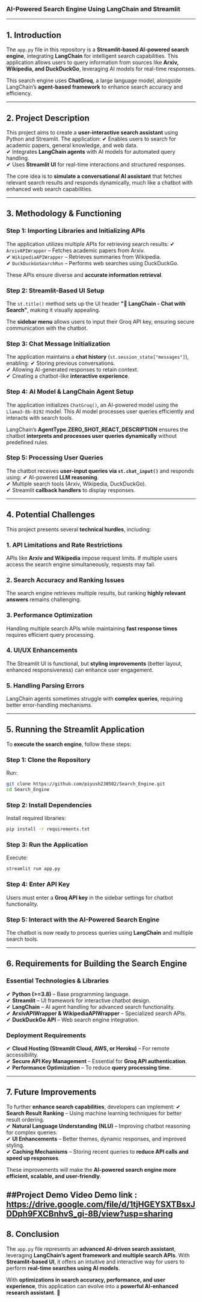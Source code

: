 ### **AI-Powered Search Engine Using LangChain and Streamlit**

---

## **1. Introduction**  
The `app.py` file in this repository is a **Streamlit-based AI-powered search engine**, integrating **LangChain** for intelligent search capabilities. This application allows users to query information from sources like **Arxiv, Wikipedia, and DuckDuckGo**, leveraging AI models for real-time responses.

This search engine uses **ChatGroq**, a large language model, alongside LangChain’s **agent-based framework** to enhance search accuracy and efficiency.

---

## **2. Project Description**  
This project aims to create a **user-interactive search assistant** using Python and Streamlit. The application:
✔ Enables users to search for academic papers, general knowledge, and web data.  
✔ Integrates **LangChain agents** with AI models for automated query handling.  
✔ Uses **Streamlit UI** for real-time interactions and structured responses.  

The core idea is to **simulate a conversational AI assistant** that fetches relevant search results and responds dynamically, much like a chatbot with enhanced web search capabilities.

---

## **3. Methodology & Functioning**  

### **Step 1: Importing Libraries and Initializing APIs**  
The application utilizes multiple APIs for retrieving search results:
✔ `ArxivAPIWrapper` – Fetches academic papers from Arxiv.  
✔ `WikipediaAPIWrapper` – Retrieves summaries from Wikipedia.  
✔ `DuckDuckGoSearchRun` – Performs web searches using DuckDuckGo.  

These APIs ensure diverse and **accurate information retrieval**.

### **Step 2: Streamlit-Based UI Setup**  
The `st.title()` method sets up the UI header **"🔎 LangChain - Chat with Search"**, making it visually appealing.

The **sidebar menu** allows users to input their Groq API key, ensuring secure communication with the chatbot.

### **Step 3: Chat Message Initialization**  
The application maintains a **chat history** (`st.session_state["messages"]`), enabling:
✔ Storing previous conversations.  
✔ Allowing AI-generated responses to retain context.  
✔ Creating a chatbot-like **interactive experience**.

### **Step 4: AI Model & LangChain Agent Setup**  
The application initializes `ChatGroq()`, an AI-powered model using the `Llama3-8b-8192` model. This AI model processes user queries efficiently and interacts with search tools.

LangChain’s **AgentType.ZERO_SHOT_REACT_DESCRIPTION** ensures the chatbot **interprets and processes user queries dynamically** without predefined rules.

### **Step 5: Processing User Queries**  
The chatbot receives **user-input queries via `st.chat_input()`** and responds using:
✔ AI-powered **LLM reasoning**.  
✔ Multiple search tools (Arxiv, Wikipedia, DuckDuckGo).  
✔ Streamlit **callback handlers** to display responses.

---

## **4. Potential Challenges**
This project presents several **technical hurdles**, including:

### **1. API Limitations and Rate Restrictions**  
APIs like **Arxiv and Wikipedia** impose request limits. If multiple users access the search engine simultaneously, requests may fail.

### **2. Search Accuracy and Ranking Issues**  
The search engine retrieves multiple results, but ranking **highly relevant answers** remains challenging.

### **3. Performance Optimization**  
Handling multiple search APIs while maintaining **fast response times** requires efficient query processing.

### **4. UI/UX Enhancements**  
The Streamlit UI is functional, but **styling improvements** (better layout, enhanced responsiveness) can enhance user engagement.

### **5. Handling Parsing Errors**  
LangChain agents sometimes struggle with **complex queries**, requiring better error-handling mechanisms.

---

## **5. Running the Streamlit Application**
To **execute the search engine**, follow these steps:

### **Step 1: Clone the Repository**
Run:
```bash
git clone https://github.com/piyush230502/Search_Engine.git
cd Search_Engine
```

### **Step 2: Install Dependencies**
Install required libraries:
```bash
pip install -r requirements.txt
```

### **Step 3: Run the Application**
Execute:
```bash
streamlit run app.py
```

### **Step 4: Enter API Key**
Users must enter a **Groq API key** in the sidebar settings for chatbot functionality.

### **Step 5: Interact with the AI-Powered Search Engine**
The chatbot is now ready to process queries using **LangChain** and multiple search tools.

---

## **6. Requirements for Building the Search Engine**
### **Essential Technologies & Libraries**
✔ **Python (>=3.8)** – Base programming language.  
✔ **Streamlit** – UI framework for interactive chatbot design.  
✔ **LangChain** – AI agent handling for advanced search functionality.  
✔ **ArxivAPIWrapper & WikipediaAPIWrapper** – Specialized search APIs.  
✔ **DuckDuckGo API** – Web search engine integration.  

### **Deployment Requirements**
✔ **Cloud Hosting (Streamlit Cloud, AWS, or Heroku)** – For remote accessibility.  
✔ **Secure API Key Management** – Essential for **Groq API authentication**.  
✔ **Performance Optimization** – To reduce **query processing time**.

---

## **7. Future Improvements**
To further **enhance search capabilities**, developers can implement:
✔ **Search Result Ranking** – Using machine learning techniques for better result ordering.  
✔ **Natural Language Understanding (NLU)** – Improving chatbot reasoning for complex queries.  
✔ **UI Enhancements** – Better themes, dynamic responses, and improved styling.  
✔ **Caching Mechanisms** – Storing recent queries to **reduce API calls and speed up responses**.  

These improvements will make the **AI-powered search engine more efficient, scalable, and user-friendly**.

##**Project Demo Video**
Demo link : https://drive.google.com/file/d/1tjHGEYSXTBsxJDDph9FXCBnhvS_gi-8B/view?usp=sharing
---

## **8. Conclusion**
The `app.py` file represents an **advanced AI-driven search assistant**, leveraging **LangChain’s agent framework and multiple search APIs**. With **Streamlit-based UI**, it offers an intuitive and interactive way for users to perform **real-time searches using AI models**.

With **optimizations in search accuracy, performance, and user experience**, this application can evolve into a **powerful AI-enhanced research assistant**. 🚀  
